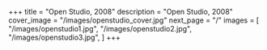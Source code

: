 +++
title = "Open Studio, 2008"
description = "Open Studio, 2008"
cover_image = "/images/openstudio_cover.jpg"
next_page = "/"
images = [
"/images/openstudio1.jpg",
"/images/openstudio2.jpg",
"/images/openstudio3.jpg",
]
+++
